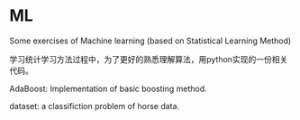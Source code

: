 # ML
Some exercises of Machine learning (based on Statistical Learning Method)

学习统计学习方法过程中，为了更好的熟悉理解算法，用python实现的一份相关代码。




AdaBoost: Implementation of basic boosting method.

dataset: a classifiction problem of horse data.
